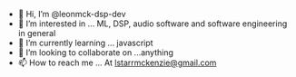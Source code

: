 - 👋 Hi, I’m @leonmck-dsp-dev
- 👀 I’m interested in ... ML, DSP, audio software and software engineering in general
- 🌱 I’m currently learning ... javascript 
- 💞️ I’m looking to collaborate on ...anything
 - 📫 How to reach me ... At lstarrmckenzie@gmail.com

<!---
leonmck-dsp-dev/leonmck-dsp-dev is a ✨ special ✨ repository because its `README.md` (this file) appears on your GitHub profile.
You can click the Preview link to take a look at your changes.
--->
